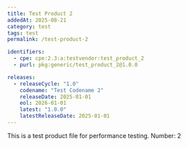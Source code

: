 ```yaml
---
title: Test Product 2
addedAt: 2025-08-21
category: test
tags: test
permalink: /test-product-2

identifiers:
  - cpe: cpe:2.3:a:testvendor:test_product_2
  - purl: pkg:generic/test_product_2@1.0.0

releases:
  - releaseCycle: "1.0"
    codename: "Test Codename 2"
    releaseDate: 2025-01-01
    eol: 2026-01-01
    latest: "1.0.0"
    latestReleaseDate: 2025-01-01
---
```


This is a test product file for performance testing. Number: 2

